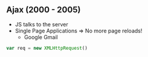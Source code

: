 ## Ajax (2000 - 2005)

* JS talks to the server
* Single Page Applications => No more page reloads!
  * Google Gmail


```JavaScript
var req = new XMLHttpRequest()
```
